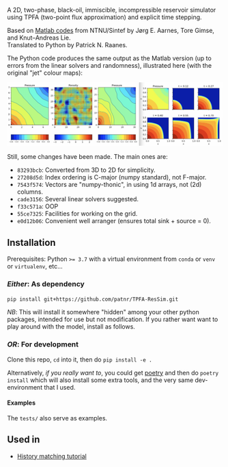 A 2D, two-phase, black-oil, immiscible, incompressible
reservoir simulator
using TPFA (two-point flux approximation)
and explicit time stepping.

Based on [Matlab codes](http://folk.ntnu.no/andreas/papers/ResSimMatlab.pdf)
from NTNU/Sintef by Jørg E. Aarnes, Tore Gimse, and Knut–Andreas Lie.  
Translated to Python by Patrick N. Raanes.

The Python code produces the same output as the Matlab version
(up to errors from the linear solvers and randomness),
illustrated here (with the original "jet" colour maps):

![Screenshot](collage.jpg)

Still, some changes have been made. The main ones are:

- `83293bcb`: Converted from 3D to 2D for simplicity.
- `27208d5d`: Index ordering is C-major (numpy standard), not F-major.
- `7543f574`: Vectors are "numpy-thonic", in using 1d arrays, not (2d) columns.
- `cade3156`: Several linear solvers suggested.
- `f33c571a`: OOP
- `55ce7325`: Facilities for working on the grid.
- `e0d12b06`: Convenient well arranger (ensures total sink + source = 0).

## Installation

Prerequisites: Python `>= 3.7` with a
virtual environment from `conda` or `venv` or `virtualenv`, etc...

### *Either*: As dependency

`pip install git+https://github.com/patnr/TPFA-ResSim.git`

*NB*: This will install it somewhere "hidden" among your other python packages,
intended for use but not modification.
If you rather want want to play around with the model, install as follows.

### *OR*: For development

Clone this repo, `cd` into it, then do `pip install -e .`

Alternatively, *if you really want to*, you could get [poetry](https://python-poetry.org/)
and then do `poetry install` which will also install some extra tools,
and the very same dev-environment that I used.

#### Examples

The `tests/` also serve as examples.

## Used in

- [History matching tutorial](https://github.com/patnr/HistoryMatching)
